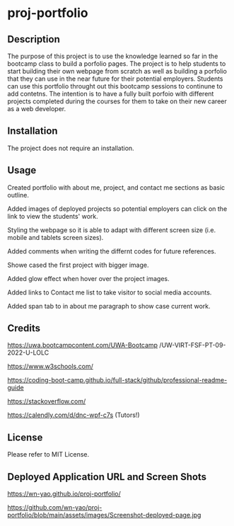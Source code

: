 # proj-portfolio

## Description

The purpose of this project is to use the knowledge learned so far in the bootcamp class to build a porfolio pages. The project is to help students to start building their own webpage from scratch as well as building a porfolio that they can use in the near future for their potential employers. Students can use this portfolio throught out this bootcamp sessions to continune to add contetns. The intention is to have a fully built porfoio with different projects completed during the courses for them to take on their new career as a web developer. 

## Installation

The project does not require an installation.

## Usage

Created portfolio with about me, project, and contact me sections as basic outline.

Added images of deployed projects so potential employers can click on the link to view the students' work.

Styling the webpage so it is able to adapt with different screen size (i.e. mobile and tablets screen sizes).

Added comments when writing the differnt codes for future references. 

Showe cased the first project with bigger image.

Added glow effect when hover over the project images.

Added links to Contact me list to take visitor to social media accounts. 

Added span tab to in about me paragraph to show case current work.

## Credits 

https://uwa.bootcampcontent.com/UWA-Bootcamp
/UW-VIRT-FSF-PT-09-2022-U-LOLC

https://www.w3schools.com/

https://coding-boot-camp.github.io/full-stack/github/professional-readme-guide

https://stackoverflow.com/

https://calendly.com/d/dnc-wpf-c7s (Tutors!)

## License

Please refer to MIT License.

## Deployed Application URL and Screen Shots

https://wn-yao.github.io/proj-portfolio/

https://github.com/wn-yao/proj-portfolio/blob/main/assets/images/Screenshot-deployed-page.jpg



